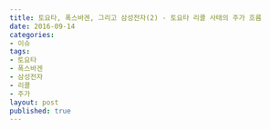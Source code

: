 ```yaml
---
title: 토요타, 폭스바겐, 그리고 삼성전자(2) - 토요타 리콜 사태의 주가 흐름
date: 2016-09-14
categories:
- 이슈
tags:
- 토요타
- 폭스바겐
- 삼성전자
- 리콜
- 주가
layout: post
published: true
---
```


